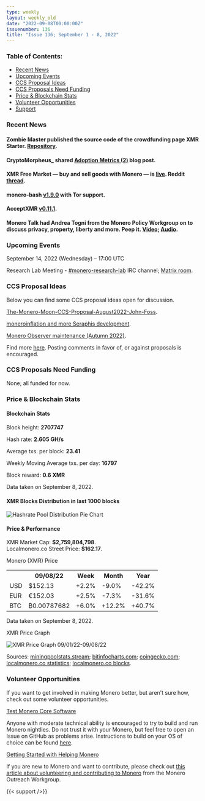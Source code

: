 ```yaml
---
type: weekly
layout: weekly_old
date: "2022-09-08T00:00:00Z"
issuenumber: 136
title: "Issue 136; September 1 - 8, 2022"
---
```


<h3>Table of Contents:</h3>
<ul class="contents">
    <li><a href="#news">Recent News</a></li>
    <li><a href="#events">Upcoming Events</a></li>
    <li><a href="#ideas">CCS Proposal Ideas</a></li>
    <li><a href="#proposals">CCS Proposals Need Funding</a></li>
    <li><a href="#stats">Price & Blockchain Stats</a></li>
    <li><a href="#volunteer">Volunteer Opportunities</a></li>
    <li><a href="#support">Support</a></li>
</ul>

<h3 id="news">Recent News</h3>

<div class="newsbyte">
    <h4>Zombie Master published the source code of the crowdfunding page XMR Starter. <a href="https://gitlab.com/zombie_master/xmrstarter" target="_blank">Repository</a>.</h4>
</div>

<div class="newsbyte">
    <h4>CryptoMorpheus_ shared <a href="https://moneroj.net/view_article/Adoption-Metrics,-Monthly-Edition-(2)/" target="_blank">Adoption Metrics (2)</a> blog post.</h4>
</div>

<div class="newsbyte">
    <h4>XMR Free Market — buy and sell goods with Monero — is <a href="https://xmrfm.com/login" target="_blank">live</a>. Reddit <a href="https://teddit.adminforge.de/r/xmrfm/comments/x4u3vt/xmr_free_market_a_privacy_focused_ethical_and/" target="_blank">thread</a>.</h4>
</div>

<div class="newsbyte">
    <h4>monero-bash <a href="https://github.com/hinto-janaiyo/monero-bash/releases/tag/v1.9.0" target="_blank">v1.9.0</a> with Tor support.</h4>
</div>

<div class="newsbyte">
    <h4>AcceptXMR <a href="https://github.com/busyboredom/acceptxmr/releases/tag/v0.11.1" target="_blank">v0.11.1</a>.</h4>
</div>

<div class="newsbyte">
    <h4>Monero Talk had Andrea Togni from the Monero Policy Workgroup on to discuss privacy, property, liberty and more. Peep it. <a href="https://piped.mha.fi/watch?v=a5Jmsv0Irew" target="_blank">Video</a>; <a href="https://www.monerotalk.live/andrea-togni-privacy-property-liberty" target="_blank">Audio</a>.</h4>
</div>

<h3 id="events">Upcoming Events</h3>

<div class="event">
    <p class="date" markdown="1">September 14, 2022 (Wednesday) – 17:00 UTC</p>
    <p markdown="1">Research Lab Meeting - <a href="irc://irc.libera.chat/#monero-research-lab" target="_blank">#monero-research-lab</a> IRC channel; <a href="https://matrix.to/#/#monero-research-lab:monero.social" target="_blank">Matrix room</a>.</p>
</div>

<h3 id="ideas">CCS Proposal Ideas</h3>

<p>Below you can find some CCS proposal ideas open for discussion.</p>

<div class="proposal">
<p><a href="https://repo.getmonero.org/monero-project/ccs-proposals/-/merge_requests/336" target="_blank">The-Monero-Moon-CCS-Proposal-August2022-John-Foss</a>.</p>
</div>

<div class="proposal">
<p><a href="https://repo.getmonero.org/monero-project/ccs-proposals/-/merge_requests/341" target="_blank">moneroinflation and more Seraphis development</a>.</p>
</div>

<div class="proposal">
<p><a href="https://repo.getmonero.org/monero-project/ccs-proposals/-/merge_requests/342" target="_blank">Monero Observer maintenance (Autumn 2022)</a>.</p>
</div>

<div class="proposal">
<p>Find more <a href="https://ccs.getmonero.org/ideas/" target="_blank">here</a>. Posting comments in favor of, or against proposals is encouraged.</p>
</div>

<h3 id="proposals">CCS Proposals Need Funding</h3>

<p>None; all funded for now.</p>

<h3 id="stats">Price & Blockchain Stats</h3>

<h4 class="stat">Blockchain Stats</h4>

<div class="bcstats">
    <p>Block height: <b>2707747</b></p>
    <p>Hash rate: <b>2.605 GH/s</b></p>
    <p>Average txs. per block: <b>23.41</b></p>
    <p>Weekly Moving Average txs. per day: <b>16797</b></p>
    <p>Block reward: <b>0.6 XMR</b></p>
</div>
<p class="note">Data taken on September 8, 2022.</p>

<h4 class="stat">XMR Blocks Distribution in last 1000 blocks</h4>
<p><img src="/img/hashrate-pool-distribution-0908.png" alt="Hashrate Pool Distribution Pie Chart"/></p>

<h4 class="stat" id="price-stat">Price & Performance</h4>

<div class="price-intro">XMR Market Cap: <b>$2,759,804,798</b>.<br/>Localmonero.co Street Price: <b>$162.17</b>.</div>

<p class="table-title">Monero (XMR) Price</p>
<table class="price-table">
  <tr class="row1">
    <th></th>
    <th>09/08/22</th>
    <th>Week</th>
    <th>Month</th>
    <th>Year</th>
  </tr>
  <tr>
    <td data-th="XMR to">USD</td>
    <td data-th="09/08/22">$152.13</td>
    <td data-th="Week" class="green">+2.2%</td>
    <td data-th="Month" class="red">-9.0%</td>
    <td data-th="Year" class="red">-42.2%</td>
  </tr>
  <tr class="row3">
    <td data-th="XMR to">EUR</td>
    <td data-th="09/08/22">€152.03</td>
    <td data-th="Week" class="green">+2.5%</td>
    <td data-th="Month" class="red">-7.3%</td>
    <td data-th="Year" class="red">-31.6%</td>
  </tr>
  <tr>
    <td data-th="XMR to">BTC</td>
    <td data-th="09/08/22">₿0.00787682</td>
    <td data-th="Week" class="green">+6.0%</td>
    <td data-th="Month" class="green">+12.2%</td>
    <td data-th="Year" class="green">+40.7%</td>
  </tr>
</table>
<p class="note">Data taken on September 8, 2022.</p>

<p class="table-title">XMR Price Graph</p>

![XMR Price Graph 09/01/22-09/08/22](/img/weekly-chart-0908.png "XMR Price Graph 09/01/22-09/08/22")

Sources: <a href="https://miningpoolstats.stream/monero" target="_blank">miningpoolstats.stream</a>; <a href="https://bitinfocharts.com/monero/" target="_blank">bitinfocharts.com</a>; <a href="https://www.coingecko.com/en/coins/monero" target="_blank">coingecko.com</a>; <a href="https://localmonero.co/statistics" target="_blank">localmonero.co statistics</a>; <a href="https://localmonero.co/blocks" target="_blank">localmonero.co blocks</a>.

<h3 id="volunteer">Volunteer Opportunities</h3>

<p>If you want to get involved in making Monero better, but aren't sure how, check out some volunteer opportunities.</p>

<div class="newsbyte">
    <p class="date"><a href="https://github.com/monero-project/monero" target="_blank">Test Monero Core Software</a></p>
    <p>Anyone with moderate technical ability is encouraged to try to build and run Monero nightlies. Do not trust it with your Monero, but feel free to open an Issue on GitHub as problems arise. Instructions to build on your OS of choice can be found <a href="https://github.com/monero-project/monero#compiling-monero-from-source" target="_blank">here</a>. </p>
</div>

<div class="newsbyte">
    <p class="date"><a href="https://github.com/monero-project/monero" target="_blank">Getting Started with Helping Monero</a></p>
    <p>If you are new to Monero and want to contribute, please check out <a href="https://www.monerooutreach.org/stories/getting-started-helping-monero.php" target="_blank">this article about volunteering and contributing to Monero</a> from the Monero Outreach Workgroup. </p>
</div>

{{< support />}}


